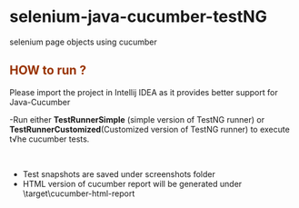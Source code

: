 # selenium-java-cucumber-testNG
selenium page objects using cucumber

<h2><span style="color: #993300;"><strong>HOW to run ? </strong></span></h2>
<p>Please import the project in Intellij IDEA as it provides better support for Java-Cucumber</p>
<p>-Run either <strong>TestRunnerSimple</strong> (simple version of TestNG runner) or <strong>TestRunnerCustomized</strong>(Customized version of TestNG runner) to execute t&radic;he cucumber tests.</p>
<p>&nbsp;</p>
<ul>
<li>Test snapshots are saved under&nbsp;screenshots folder</li>
<li>HTML version of cucumber report will be generated under \target\cucumber-html-report</li>
</ul>
